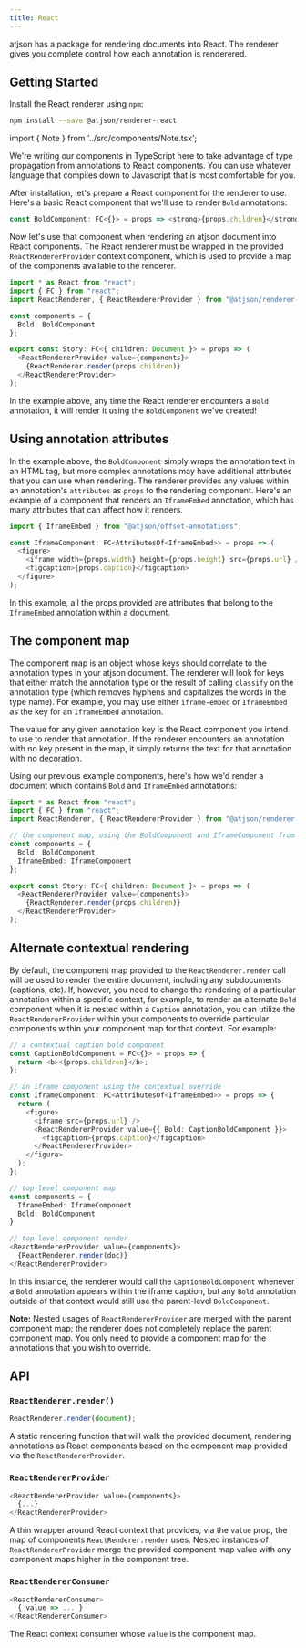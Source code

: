 ```yaml
---
title: React
---
```


atjson has a package for rendering documents into React. The renderer gives you complete control how each annotation is renderered.

## Getting Started

Install the React renderer using `npm`:

```bash
npm install --save @atjson/renderer-react
```

import { Note } from '../src/components/Note.tsx';

<Note>

We're writing our components in TypeScript here to take advantage
of type propagation from annotations to React components. You can
use whatever language that compiles down to Javascript that is
most comfortable for you.

</Note>

After installation, let's prepare a React component for the renderer to use. Here's a basic React component that we'll use to render `Bold` annotations:

```ts
const BoldComponent: FC<{}> = props => <strong>{props.children}</strong>;
```

Now let's use that component when rendering an atjson document into React components. The React renderer must be wrapped in the provided `ReactRendererProvider` context component, which is used to provide a map of the components available to the renderer.

```ts
import * as React from "react";
import { FC } from "react";
import ReactRenderer, { ReactRendererProvider } from "@atjson/renderer-react";

const components = {
  Bold: BoldComponent
};

export const Story: FC<{ children: Document }> = props => (
  <ReactRendererProvider value={components}>
    {ReactRenderer.render(props.children)}
  </ReactRendererProvider>
);
```

In the example above, any time the React renderer encounters a `Bold` annotation, it will render it using the `BoldComponent` we've created!

## Using annotation attributes

In the example above, the `BoldComponent` simply wraps the annotation text in an HTML tag, but more complex annotations may have additional attributes that you can use when rendering. The renderer provides any values within an annotation's `attributes` as `props` to the rendering component. Here's an example of a component that renders an `IframeEmbed` annotation, which has many attributes that can affect how it renders.

```ts
import { IframeEmbed } from "@atjson/offset-annotations";

const IframeComponent: FC<AttributesOf<IframeEmbed>> = props => (
  <figure>
    <iframe width={props.width} height={props.height} src={props.url} />
    <figcaption>{props.caption}</figcaption>
  </figure>
);
```

In this example, all the props provided are attributes that belong to the `IframeEmbed` annotation within a document.

## The component map

The component map is an object whose keys should correlate to the annotation types in your atjson document. The renderer will look for keys that either match the annotation type or the result of calling `classify` on the annotation type (which removes hyphens and capitalizes the words in the type name). For example, you may use either `iframe-embed` or `IframeEmbed` as the key for an `IframeEmbed` annotation.

The value for any given annotation key is the React component you intend to use to render that annotation. If the renderer encounters an annotation with no key present in the map, it simply returns the text for that annotation with no decoration.

Using our previous example components, here's how we'd render a document which contains `Bold` and `IframeEmbed` annotations:

```ts
import * as React from "react";
import { FC } from "react";
import ReactRenderer, { ReactRendererProvider } from "@atjson/renderer-react";

// the component map, using the BoldComponent and IframeComponent from above
const components = {
  Bold: BoldComponent,
  IframeEmbed: IframeComponent
};

export const Story: FC<{ children: Document }> = props => (
  <ReactRendererProvider value={components}>
    {ReactRenderer.render(props.children)}
  </ReactRendererProvider>
);
```

## Alternate contextual rendering

By default, the component map provided to the `ReactRenderer.render` call will be used to render the entire document, including any subdocuments (captions, etc). If, however, you need to change the rendering of a particular annotation within a specific context, for example, to render an alternate `Bold` component when it is nested within a `Caption` annotation, you can utilize the `ReactRendererProvider` within your components to override particular components within your component map for that context. For example:

```ts
// a contextual caption bold component
const CaptionBoldComponent = FC<{}> = props => {
  return <b><{props.children}</b>;
};

// an iframe component using the contextual override
const IframeComponent: FC<AttributesOf<IframeEmbed>> = props => {
  return (
    <figure>
      <iframe src={props.url} />
      <ReactRendererProvider value={{ Bold: CaptionBoldComponent }}>
        <figcaption>{props.caption}</figcaption>
      </ReactRendererProvider>
    </figure>
  );
};

// top-level component map
const components = {
  IframeEmbed: IframeComponent
  Bold: BoldComponent
}

// top-level component render
<ReactRendererProvider value={components}>
  {ReactRenderer.render(doc)}
</ReactRendererProvider>
```

In this instance, the renderer would call the `CaptionBoldComponent` whenever a `Bold` annotation appears within the iframe caption, but any `Bold` annotation outside of that context would still use the parent-level `BoldComponent`.

**Note:** Nested usages of `ReactRendererProvider` are merged with the parent component map; the renderer does not completely replace the parent component map. You only need to provide a component map for the annotations that you wish to override.

## API

### `ReactRenderer.render()`

```ts
ReactRenderer.render(document);
```

A static rendering function that will walk the provided document, rendering annotations as React components based on the component map provided via the `ReactRendererProvider`.

### `ReactRendererProvider`

```ts
<ReactRendererProvider value={components}>
  {...}
</ReactRendererProvider>
```

A thin wrapper around React context that provides, via the `value` prop, the map of components `ReactRenderer.render` uses. Nested instances of `ReactRendererProvider` merge the provided component map value with any component maps higher in the component tree.

### `ReactRendererConsumer`

```ts
<ReactRendererConsumer>
  { value => ... }
</ReactRendererConsumer>
```

The React context consumer whose `value` is the component map.
